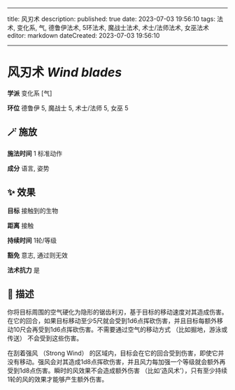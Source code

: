 
---
title: 风刃术
description: 
published: true
date: 2023-07-03 19:56:10
tags: 法术, 变化系, 气, 德鲁伊法术, 5环法术, 魔战士法术, 术士/法师法术, 女巫法术
editor: markdown
dateCreated: 2023-07-03 19:56:10

---

# **风刃术** *Wind blades*

**学派** 变化系 \[气\] 

**环位** 德鲁伊 5, 魔战士 5, 术士/法师 5, 女巫 5

## 🪄 施放

**施法时间** 1 标准动作

**成分** 语言, 姿势

## ✨ 效果 

**目标** 接触到的生物 

**距离** 接触  

**持续时间** 1轮/等级 

**豁免** 意志, 通过则无效

**法术抗力** 是

## 📖 描述

你将目标周围的空气硬化为隐形的锯齿利刃，基于目标的移动速度对其造成伤害。在它的回合，如果目标移动至少5尺就会受到1d6点挥砍伤害，并且目标每额外移动10尺会再受到1d6点挥砍伤害。不需要通过空气的移动方式 （比如掘地，游泳或传送） 不会受到这些伤害。

在刮着强风 （Strong Wind） 的区域内，目标会在它的回合受到伤害，即使它并没有移动。强风会对其造成1d8点挥砍伤害，并且风力每加强一个等级就会额外再受到1d8点伤害。瞬时的风效果不会造成额外伤害 （比如‘造风术’），只有至少持续1轮的风的效果才能够产生额外伤害。
    